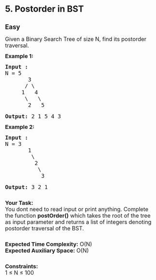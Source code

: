 # 5. Postorder in BST
## Easy
<div class="problem-statement">
                <p></p><p><span style="font-size:18px">Given a Binary Search Tree of size N, find its postorder traversal.</span></p>

<p><strong><span style="font-size:18px">Example 1:</span></strong></p>

<pre><span style="font-size:18px"><strong>Input :</strong>
N = 5
       3
      / \  
     1   4 
      \   \   
       2   5</span>

<span style="font-size:18px"><strong>Output:</strong> 2 1 5 4 3</span></pre>

<p><strong><span style="font-size:18px">Example 2:</span></strong></p>

<pre><span style="font-size:18px"><strong>Input :</strong>
N = 3
       1
        \
         2 
          \
           3 </span>

<span style="font-size:18px"><strong>Output: </strong>3 2 1</span></pre>

<p><br>
<span style="font-size:18px"><strong>Your Task: &nbsp;</strong><br>
You dont need to read input or print anything. Complete the function <strong>postOrder()</strong> which takes the root of the tree as input parameter and returns a list of integers denoting postorder traversal of the BST.</span></p>

<p><br>
<span style="font-size:18px"><strong>Expected Time Complexity:</strong> O(N)<br>
<strong>Expected Auxiliary Space:</strong> O(N)</span></p>

<p><br>
<span style="font-size:18px"><strong>Constraints:</strong><br>
1 ≤ N ≤ 100</span></p>
 <p></p>
            </div>